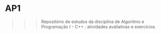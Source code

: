 # AP1
>>> Repositório de estudos da disciplina de Algoritmo e Programação I - C++ : atividades avaliativas e exercícios. 
